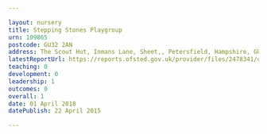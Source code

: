 ```yaml
---

layout: nursery
title: Stepping Stones Playgroup
urn: 109865
postcode: GU32 2AN
address: The Scout Hut, Inmans Lane, Sheet,, Petersfield, Hampshire, GU32 2AN
latestReportUrl: https://reports.ofsted.gov.uk/provider/files/2478341/urn/109865.pdf
teaching: 0
development: 0
leadership: 1
outcomes: 0
overall: 1
date: 01 April 2018 
datePublish: 22 April 2015

---
```

